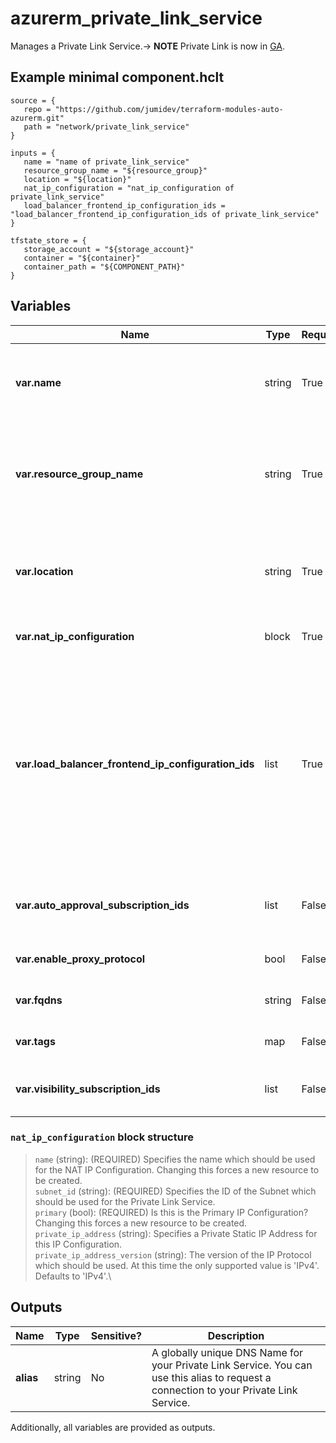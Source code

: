 # azurerm_private_link_service

Manages a Private Link Service.-> **NOTE** Private Link is now in [GA](https://docs.microsoft.com/en-gb/azure/private-link/).

## Example minimal component.hclt

```hcl
source = {
   repo = "https://github.com/jumidev/terraform-modules-auto-azurerm.git" 
   path = "network/private_link_service" 
}

inputs = {
   name = "name of private_link_service" 
   resource_group_name = "${resource_group}" 
   location = "${location}" 
   nat_ip_configuration = "nat_ip_configuration of private_link_service" 
   load_balancer_frontend_ip_configuration_ids = "load_balancer_frontend_ip_configuration_ids of private_link_service" 
}

tfstate_store = {
   storage_account = "${storage_account}" 
   container = "${container}" 
   container_path = "${COMPONENT_PATH}" 
}

```

## Variables

| Name | Type | Required? |  Description |
| ---- | ---- | --------- |  ----------- |
| **var.name** | string | True | Specifies the name of this Private Link Service. Changing this forces a new resource to be created. | 
| **var.resource_group_name** | string | True | The name of the Resource Group where the Private Link Service should exist. Changing this forces a new resource to be created. | 
| **var.location** | string | True | Specifies the supported Azure location where the resource exists. Changing this forces a new resource to be created. | 
| **var.nat_ip_configuration** | block | True | One or more (up to 8) `nat_ip_configuration` block. | 
| **var.load_balancer_frontend_ip_configuration_ids** | list | True | A list of Frontend IP Configuration IDs from a Standard Load Balancer, where traffic from the Private Link Service should be routed. You can use Load Balancer Rules to direct this traffic to appropriate backend pools where your applications are running. Changing this forces a new resource to be created. | 
| **var.auto_approval_subscription_ids** | list | False | A list of Subscription UUID/GUID's that will be automatically be able to use this Private Link Service. | 
| **var.enable_proxy_protocol** | bool | False | Should the Private Link Service support the Proxy Protocol? | 
| **var.fqdns** | string | False | List of FQDNs allowed for the Private Link Service. | 
| **var.tags** | map | False | A mapping of tags to assign to the resource. | 
| **var.visibility_subscription_ids** | list | False | A list of Subscription UUID/GUID's that will be able to see this Private Link Service. | 

### `nat_ip_configuration` block structure

> `name` (string): (REQUIRED) Specifies the name which should be used for the NAT IP Configuration. Changing this forces a new resource to be created.\
> `subnet_id` (string): (REQUIRED) Specifies the ID of the Subnet which should be used for the Private Link Service.\
> `primary` (bool): (REQUIRED) Is this is the Primary IP Configuration? Changing this forces a new resource to be created.\
> `private_ip_address` (string): Specifies a Private Static IP Address for this IP Configuration.\
> `private_ip_address_version` (string): The version of the IP Protocol which should be used. At this time the only supported value is 'IPv4'. Defaults to 'IPv4'.\



## Outputs

| Name | Type | Sensitive? | Description |
| ---- | ---- | --------- | --------- |
| **alias** | string | No  | A globally unique DNS Name for your Private Link Service. You can use this alias to request a connection to your Private Link Service. | 

Additionally, all variables are provided as outputs.
